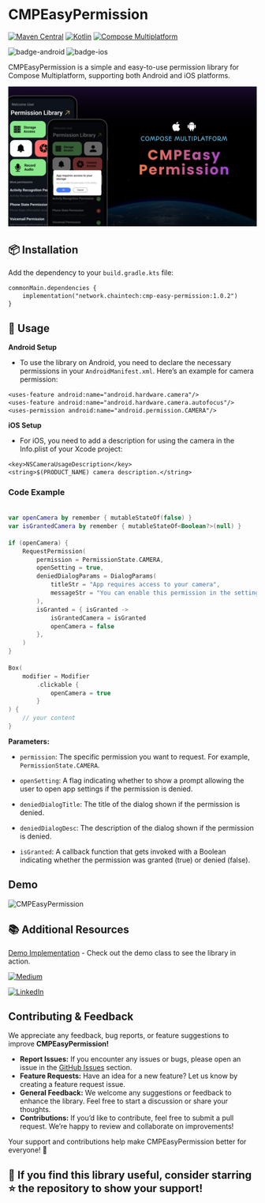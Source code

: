 # CMPEasyPermission
[![Maven Central](https://img.shields.io/maven-central/v/network.chaintech/cmp-easy-permission.svg)](https://central.sonatype.com/artifact/network.chaintech/cmp-easy-permission)
[![Kotlin](https://img.shields.io/badge/kotlin-v2.1.10-blue.svg?logo=kotlin)](http://kotlinlang.org)
[![Compose Multiplatform](https://img.shields.io/badge/Compose%20Multiplatform-v1.7.3-blue)](https://github.com/JetBrains/compose-multiplatform)

![badge-android](http://img.shields.io/badge/platform-android-3DDC84.svg?style=flat)
![badge-ios](http://img.shields.io/badge/platform-ios-FF375F.svg?style=flat)

CMPEasyPermission is a simple and easy-to-use permission library for Compose Multiplatform, supporting both Android and iOS platforms.

![CMPEasyPermission](./assets/git_banner.png)

## 📦 Installation

Add the dependency to your `build.gradle.kts` file:

```
commonMain.dependencies {
    implementation("network.chaintech:cmp-easy-permission:1.0.2")
}
```

## 🎨 Usage

**Android Setup**
- To use the library on Android, you need to declare the necessary permissions in your `AndroidManifest.xml`. Here’s an example for camera permission:

```
<uses-feature android:name="android.hardware.camera"/>
<uses-feature android:name="android.hardware.camera.autofocus"/>
<uses-permission android:name="android.permission.CAMERA"/>
```

**iOS Setup**
- For iOS, you need to add a description for using the camera in the Info.plist of your Xcode project:
```
<key>NSCameraUsageDescription</key>
<string>$(PRODUCT_NAME) camera description.</string>
```

### Code Example

```kotlin

var openCamera by remember { mutableStateOf(false) }
var isGrantedCamera by remember { mutableStateOf<Boolean?>(null) }

if (openCamera) {
    RequestPermission(
        permission = PermissionState.CAMERA,
        openSetting = true,
        deniedDialogParams = DialogParams(
            titleStr = "App requires access to your camera",
            messageStr = "You can enable this permission in the settings",
        ),
        isGranted = { isGranted ->
            isGrantedCamera = isGranted
            openCamera = false
        },
    )
}

Box(
    modifier = Modifier
        .clickable {
            openCamera = true
        }
) {
    // your content
}
```

**Parameters:**
- `permission`: The specific permission you want to request. For example, `PermissionState.CAMERA`.

- `openSetting`: A flag indicating whether to show a prompt allowing the user to open app settings if the permission is denied.

- `deniedDialogTitle`: The title of the dialog shown if the permission is denied.

- `deniedDialogDesc`: The description of the dialog shown if the permission is denied.

- `isGranted`: A callback function that gets invoked with a Boolean indicating whether the permission was granted (true) or denied (false).

## Demo

![CMPEasyPermission](https://github.com/user-attachments/assets/54481052-5ed3-410e-81d8-07f30720351d)

## 📚 Additional Resources

[Demo Implementation](https://github.com/Chaintech-Network/CMPEasyPermission_org/blob/development/composeApp/src/commonMain/kotlin/network/chaintech/cmpeasypermissiondemo/App.kt) - Check out the demo class to see the library in action.

[![Medium](https://img.shields.io/badge/Medium-12100E?style=for-the-badge&logo=medium&logoColor=white)](https://medium.com/mobile-innovation-network/cmpeasypermission-a-compose-multiplatform-permission-library-for-android-and-ios-c5ae541b886f)

[![LinkedIn](https://img.shields.io/badge/LinkedIn-0077B5?style=for-the-badge&logo=linkedin&logoColor=white)](https://www.linkedin.com/showcase/mobile-innovation-network)

## Contributing & Feedback
We appreciate any feedback, bug reports, or feature suggestions to improve **CMPEasyPermission!**

- **Report Issues:** If you encounter any issues or bugs, please open an issue in the [GitHub Issues](https://github.com/Chaintech-Network/CMPEasyPermission/issues) section.
- **Feature Requests:** Have an idea for a new feature? Let us know by creating a feature request issue.
- **General Feedback:** We welcome any suggestions or feedback to enhance the library. Feel free to start a discussion or share your thoughts.
- **Contributions:**  If you’d like to contribute, feel free to submit a pull request. We’re happy to review and collaborate on improvements!

Your support and contributions help make CMPEasyPermission better for everyone! 🚀

## 🌟 If you find this library useful, consider starring ⭐ the repository to show your support!
